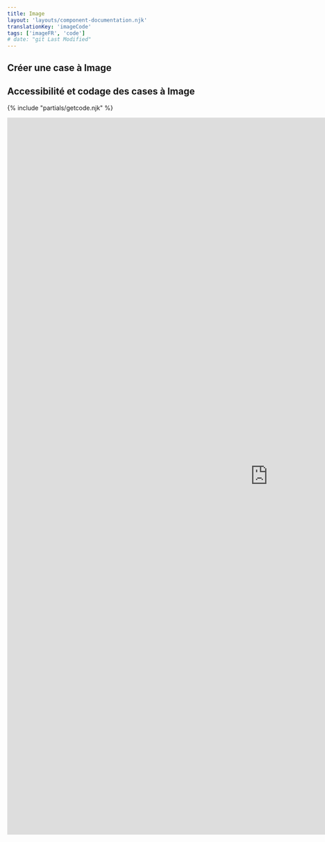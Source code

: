 ```yaml
---
title: Image
layout: 'layouts/component-documentation.njk'
translationKey: 'imageCode'
tags: ['imageFR', 'code']
# date: "git Last Modified"
---
```


## Créer une case à Image

## Accessibilité et codage des cases à Image

{% include "partials/getcode.njk" %}

<iframe
  title="iframeTitle"
  src="https://cds-snc.github.io/gcds-components/iframe.html?viewMode=docs&demo=true&singleStory=true&id=components-image--events-properties&lang=fr"
  width="1200"
  height="1650"
  style="display: block; margin: 0 auto;"
  frameBorder="0"
  allow="clipboard-write"
></iframe>
